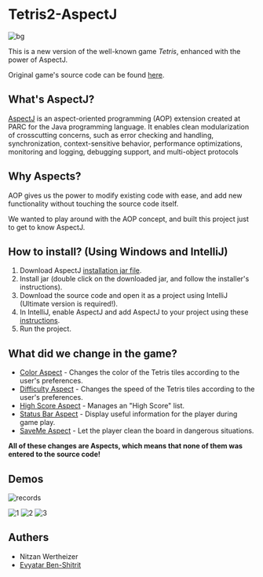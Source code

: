 # Tetris2-AspectJ
![bg](https://user-images.githubusercontent.com/14614396/45985598-a2cc4900-c06f-11e8-9d8c-09d7d9c37df5.jpg)

This is a new version of the well-known game *Tetris*, enhanced with the power of AspectJ.

Original game's source code can be found [here](https://www.ssaurel.com/blog/learn-to-create-a-tetris-game-in-java-with-swing/).


## What's AspectJ?
[AspectJ](https://en.wikipedia.org/wiki/AspectJ) is an aspect-oriented programming (AOP) extension created at PARC for the Java programming language. It enables clean modularization of crosscutting concerns, such as error checking and handling, synchronization, context-sensitive behavior, performance optimizations, monitoring and logging, debugging support, and multi-object protocols

## Why Aspects?
AOP gives us the power to modify existing code with ease, and add new functionality without touching the source code itself.

We wanted to play around with the AOP concept, and built this project just to get to know AspectJ. 


## How to install? (Using Windows and IntelliJ)
1) Download AspectJ [installation jar file](http://www.eclipse.org/aspectj/downloads.php).
2) Install jar (double click on the downloaded jar, and follow the installer's instructions).
3) Download the source code and open it as a project using IntelliJ (Ultimate version is required!). 
4) In IntelliJ, enable AspectJ and add AspectJ to your project using these [instructions](https://www.jetbrains.com/help/idea/enabling-aspectj-support-plugins.html). 
5) Run the project.


## What did we change in the game?
- [Color Aspect](https://github.com/eviabs/Tetris2-AspectJ/blob/master/src/aspects/ColorAspect.aj) - Changes the color of the Tetris tiles according to the user's preferences.
- [Difficulty Aspect](https://github.com/eviabs/Tetris2-AspectJ/blob/master/src/aspects/DifficultyAspect.aj) - Changes the speed of the Tetris tiles according to the user's preferences.
- [High Score Aspect](https://github.com/eviabs/Tetris2-AspectJ/blob/master/src/aspects/HighScoreAspect.aj) - Manages an "High Score" list.
-	[Status Bar Aspect](https://github.com/eviabs/Tetris2-AspectJ/blob/master/src/aspects/StatusBarAspect.aj) - Display useful information for the player during game play.
- [SaveMe Aspect](https://github.com/eviabs/Tetris2-AspectJ/blob/master/src/aspects/SaveMeAspect.aj) - Let the player clean the board in dangerous situations.

**All of these changes are Aspects, which means that none of them was entered to the source code!**


## Demos
![records](https://user-images.githubusercontent.com/14614396/45986702-d1e5b900-c075-11e8-9b2d-ceea3696004e.png)

![1](https://user-images.githubusercontent.com/14614396/45986703-d1e5b900-c075-11e8-8c54-8066cdbdd5e4.gif)
![2](https://user-images.githubusercontent.com/14614396/45986701-d14d2280-c075-11e8-9ef5-eb8096e56dfb.gif)
![3](https://user-images.githubusercontent.com/14614396/45986927-3bb29280-c077-11e8-9cda-75ee83dc101f.gif)



## Authers
- Nitzan Wertheizer 
- [Evyatar Ben-Shitrit](https://github.com/eviabs)

